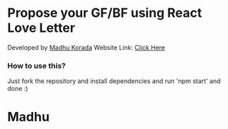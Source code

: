 # Propose your GF/BF using React Love Letter

Developed by [Madhu Korada](https://www.instagram.com/d_a_r_l_i_n_g_001/)
Website Link: [Click Here](https://react-love-letter.vercel.app)

### How to use this?
Just fork the repository and install dependencies and run 'npm start' and done :)

# Madhu
